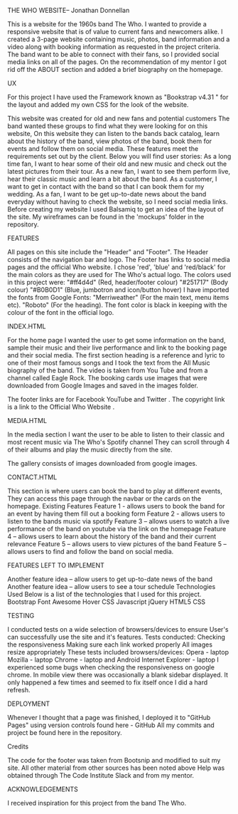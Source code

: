 THE WHO WEBSITE– Jonathan Donnellan

This is a website for the 1960s band The Who.  I wanted to provide a responsive website that is of value to current fans and newcomers alike. I created a 3-page website containing music, photos, band information and a video along with booking information as requested in the project criteria.  The band want to be able to connect with their fans, so I provided social media links on all of the pages. On the recommendation of my mentor I got rid off the ABOUT section and added a brief biography on the homepage.

UX

For this project I have used the Framework known as "Bookstrap v4.31 " for the layout and added my own CSS for the look of the website. 

This website was created for old and new fans and potential customers The band wanted these groups to find what they were looking for on this website,  On this website they can listen to the bands back catalog, learn about the history of the band, view photos of the band, book them for events and follow them on social media. These features meet the requirements set out by the client.
Below you will find user stories: 
As a long time fan, I want to hear some of their old and new music and check out the latest pictures from their tour.
As a new fan, I want to see them perform live, hear their classic music and learn a bit about the band.
As a customer, I want to get in contact with the band so that I can book them for my wedding.
As a fan, I want to be get up-to-date news about the band everyday without having to check the website, so I need social media links.
Before creating my website I used Balsamiq to get an idea of the layout of the site. My wireframes can be found in the 'mockups' folder in the repository.


FEATURES

All pages on this site include the "Header" and "Footer". The Header consists of the navigation bar and logo. The Footer has links to social media pages and the official Who website.
I chose 'red', 'blue' and 'red/black' for the main colors as they are used for The Who's actual logo. The colors used in this project were:
"#ff4d4d" (Red, header/footer colour)
"#251717" (Body colour)
"#B0B0D1" (Blue, jumbotron and icon/button hover)
I have imported the fonts from Google Fonts: "Merriweather" (For the main text, menu items etc). "Roboto" (For the heading).  The font color is black in keeping with the colour of the font in the official logo.


INDEX.HTML

For the home page I wanted the user to get some information on the band, sample their music and their live performance and link to the booking page and their social media.
The first section heading is a reference and lyric to one of their most famous songs and I took the text from the All Music  biography of the band.
The video is taken from You Tube  and from a channel called Eagle Rock. 
The booking cards use images that were downloaded from Google Images and saved in the images folder.

The footer links are for Facebook  YouTube and  Twitter . The copyright link is a link to the Official Who Website .

MEDIA.HTML

In the media section I want the user to be able to listen to their classic and most recent music via The Who's Spotify channel 
They can scroll through 4 of their albums and play the music directly from the site.

The gallery consists of images downloaded from google images.

CONTACT.HTML

This section is where users can book the band to play at different events, They can access this page through the navbar or the cards on the homepage. 
Existing Features
Feature 1 - allows users to book the band for an event by having them fill out a booking form
Feature 2 - allows users to listen to the bands music via spotify
Feature 3 – allows users to watch a live performance of the band on youtube via the link on the homepage
Feature 4 – allows users to learn about the history of the band and their current relevance
Feature 5 – allows users to view pictures of the band
Feature 5 – allows users to find and follow the band on social media.

FEATURES LEFT TO IMPLEMENT

Another feature idea – allow users to get up-to-date news of the band 
Another feature idea – allow users to see a tour schedule 
Technologies Used
Below is a list of the technologies that I used for this project.
Bootstrap 
Font Awesome 
Hover CSS 
Javascript 
jQuery 
HTML5 
CSS


TESTING

I conducted tests on a wide selection of browsers/devices to ensure User's can successfully use the site and it's features. 
Tests conducted:
 Checking the responsiveness
 Making sure each link worked properly
 All images resize appropriately
These tests included browsers/devices:
 Opera - laptop
 Mozilla - laptop
 Chrome - laptop and Android
 Internet Explorer - laptop
I experienced some bugs when checking the responsiveness on google chrome. In mobile view there was occasionally a blank sidebar  displayed. It only happened a few times and seemed to fix itself once I did a hard refresh.

DEPLOYMENT

Whenever I thought that a page was finished, I deployed it to "GitHub Pages" using version controls found here - GitHub 
All my commits and project be found here in the repository.

Credits

The code for the footer was taken from Bootsnip  and modified to suit my site.
All other material from other sources has been noted above
Help was obtained through The Code Institute Slack and from my mentor.

ACKNOWLEDGEMENTS

I received inspiration for this project from the band The Who.